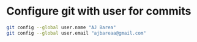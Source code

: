 # Configure git with user for commits

```bash
git config --global user.name "AJ Barea"
git config --global user.email "ajbareaa@gmail.com"
```
